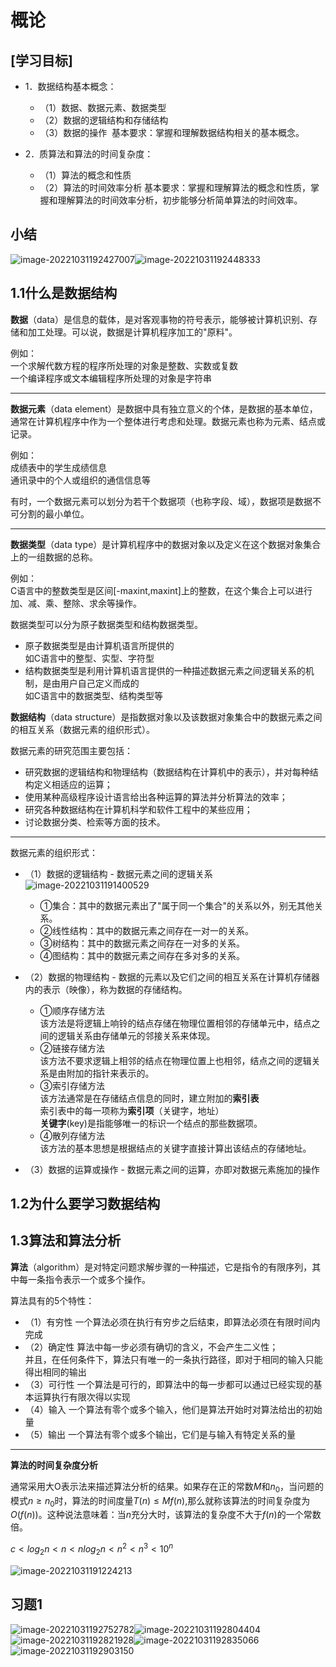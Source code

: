 # 概论

## \[学习目标\]

- 1．数据结构基本概念：
    - （1）数据、数据元素、数据类型
    - （2）数据的逻辑结构和存储结构
    - （3）数据的操作
    ​ 基本要求：掌握和理解数据结构相关的基本概念。

- 2．质算法和算法的时间复杂度：
    - （1）算法的概念和性质
    - （2）算法的时间效率分析
    基本要求：掌握和理解算法的概念和性质，掌握和理解算法的时间效率分析，初步能够分析简单算法的时间效率。

## 小结

![image-20221031192427007](C:\Users\12505\AppData\Roaming\Typora\typora-user-images\image-20221031192427007.png)![image-20221031192448333](C:\Users\12505\AppData\Roaming\Typora\typora-user-images\image-20221031192448333.png)

## 1.1什么是数据结构

**数据**（data）是信息的载体，是对客观事物的符号表示，能够被计算机识别、存储和加工处理。可以说，数据是计算机程序加工的"原料"。

例如：  
一个求解代数方程的程序所处理的对象是整数、实数或复数  
一个编译程序或文本编辑程序所处理的对象是字符串  

<hr />

**数据元素**（data element）是数据中具有独立意义的个体，是数据的基本单位，通常在计算机程序中作为一个整体进行考虑和处理。数据元素也称为元素、结点或记录。

例如：  
成绩表中的学生成绩信息  
通讯录中的个人或组织的通信信息等   

有时，一个数据元素可以划分为若干个数据项（也称字段、域），数据项是数据不可分割的最小单位。

<hr />

**数据类型**（data type）是计算机程序中的数据对象以及定义在这个数据对象集合上的一组数据的总称。

例如：  
C语言中的整数类型是区间[-maxint,maxint]上的整数，在这个集合上可以进行加、减、乘、整除、求余等操作。    

数据类型可以分为原子数据类型和结构数据类型。
- 原子数据类型是由计算机语言所提供的  
	如C语言中的整型、实型、字符型
- 结构数据类型是利用计算机语言提供的一种描述数据元素之间逻辑关系的机制，是由用户自己定义而成的  
	如C语言中的数据类型、结构类型等

**数据结构**（data structure）是指数据对象以及该数据对象集合中的数据元素之间的相互关系（数据元素的组织形式）。  

数据元素的研究范围主要包括：
- 研究数据的逻辑结构和物理结构（数据结构在计算机中的表示），并对每种结构定义相适应的运算；
- 使用某种高级程序设计语言给出各种运算的算法并分析算法的效率；
- 研究各种数据结构在计算机科学和软件工程中的某些应用；
- 讨论数据分类、检索等方面的技术。

<hr />

数据元素的组织形式：
- （1）数据的逻辑结构 - 数据元素之间的逻辑关系
  ![image-20221031191400529](C:\Users\12505\AppData\Roaming\Typora\typora-user-images\image-20221031191400529.png)
  - &#9312;集合：其中的数据元素出了"属于同一个集合"的关系以外，别无其他关系。
  - &#9313;线性结构：其中的数据元素之间存在一对一的关系。
  - &#9314;树结构：其中的数据元素之间存在一对多的关系。
  - &#9315;图结构：其中的数据元素之间存在多对多的关系。

- （2）数据的物理结构 - 数据的元素以及它们之间的相互关系在计算机存储器内的表示（映像），称为数据的存储结构。
  - &#9312;顺序存储方法  
    该方法是将逻辑上响铃的结点存储在物理位置相邻的存储单元中，结点之间的逻辑关系由存储单元的邻接关系来体现。
  - &#9313;链接存储方法  
    该方法不要求逻辑上相邻的结点在物理位置上也相邻，结点之间的逻辑关系是由附加的指针来表示的。
  - &#9314;索引存储方法  
    该方法通常是在存储结点信息的同时，建立附加的**索引表**  
    索引表中的每一项称为**索引项**（关键字，地址）  
    **关键字**(key)是指能够唯一的标识一个结点的那些数据项。
  - &#9315;散列存储方法  
    该方法的基本思想是根据结点的关键字直接计算出该结点的存储地址。
- （3）数据的运算或操作 - 数据元素之间的运算，亦即对数据元素施加的操作

## 1.2为什么要学习数据结构

## 1.3算法和算法分析

**算法**（algorithm）是对特定问题求解步骤的一种描述，它是指令的有限序列，其中每一条指令表示一个或多个操作。  

算法具有的5个特性：

- （1）有穷性
  一个算法必须在执行有穷步之后结束，即算法必须在有限时间内完成
- （2）确定性
  算法中每一步必须有确切的含义，不会产生二义性；  
  并且，在任何条件下，算法只有唯一的一条执行路径，即对于相同的输入只能得出相同的输出
- （3）可行性
  一个算法是可行的，即算法中的每一步都可以通过已经实现的基本运算执行有限次得以实现
- （4）输入
  一个算法有零个或多个输入，他们是算法开始时对算法给出的初始量
- （5）输出
  一个算法有零个或多个输出，它们是与输入有特定关系的量

<hr />

**算法的时间复杂度分析**  

通常采用大O表示法来描述算法分析的结果。如果存在正的常数$M$和$n_0$，当问题的模式$n \geq n_0$时，算法的时间度量$T(n)\leq Mf(n)$,那么就称该算法的时间复杂度为$O(f(n))$。这种说法意味着：当$n$充分大时，该算法的复杂度不大于$f(n)$的一个常数倍。

$c<log_{2}n<n<nlog_{2}n<n^2<n^3<10^n$

![image-20221031191224213](C:\Users\12505\AppData\Roaming\Typora\typora-user-images\image-20221031191224213.png)

## 习题1

![image-20221031192752782](C:\Users\12505\AppData\Roaming\Typora\typora-user-images\image-20221031192752782.png)![image-20221031192804404](C:\Users\12505\AppData\Roaming\Typora\typora-user-images\image-20221031192804404.png)![image-20221031192821928](C:\Users\12505\AppData\Roaming\Typora\typora-user-images\image-20221031192821928.png)![image-20221031192835066](C:\Users\12505\AppData\Roaming\Typora\typora-user-images\image-20221031192835066.png)![image-20221031192903150](C:\Users\12505\AppData\Roaming\Typora\typora-user-images\image-20221031192903150.png)


